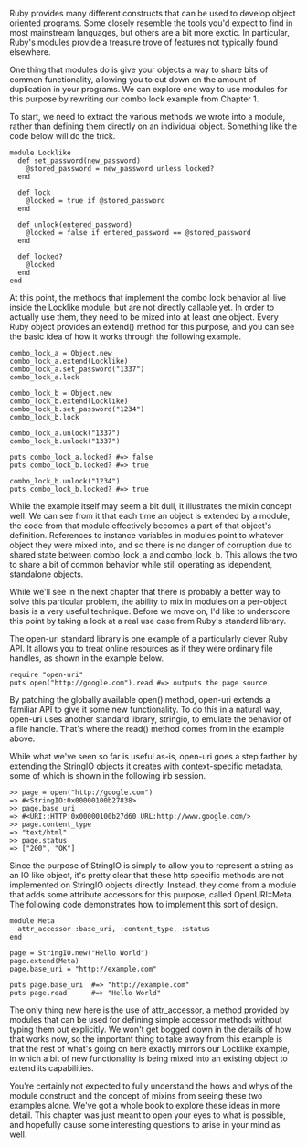 Ruby provides many different constructs that can be used to develop object
oriented programs. Some closely resemble the tools you'd expect to find in most
mainstream languages, but others are a bit more exotic. In particular, Ruby's
modules provide a treasure trove of features not typically found elsewhere.

One thing that modules do is give your objects a way to share bits of common 
functionality, allowing you to cut down on the amount of duplication in your 
programs. We can explore one way to use modules for this purpose by rewriting
our combo lock example from Chapter 1.

To start, we need to extract the various methods we wrote into a module, rather
than defining them directly on an individual object. Something like the code
below will do the trick.

    module Locklike
      def set_password(new_password)
        @stored_password = new_password unless locked?
      end

      def lock
        @locked = true if @stored_password
      end

      def unlock(entered_password)
        @locked = false if entered_password == @stored_password
      end

      def locked?
        @locked
      end
    end

At this point, the methods that implement the combo lock behavior all live
inside the Locklike module, but are not directly callable yet. In order to
actually use them, they need to be mixed into at least one object. Every Ruby object
provides an extend() method for this purpose, and you can see the basic idea of how 
it works through the following example.

    combo_lock_a = Object.new
    combo_lock_a.extend(Locklike)
    combo_lock_a.set_password("1337")
    combo_lock_a.lock

    combo_lock_b = Object.new
    combo_lock_b.extend(Locklike)
    combo_lock_b.set_password("1234")
    combo_lock_b.lock

    combo_lock_a.unlock("1337")
    combo_lock_b.unlock("1337")

    puts combo_lock_a.locked? #=> false
    puts combo_lock_b.locked? #=> true

    combo_lock_b.unlock("1234")
    puts combo_lock_b.locked? #=> true

While the example itself may seem a bit dull, it illustrates the mixin concept
well. We can see from it that each time an object is extended by a module, the
code from that module effectively becomes a part of that object's definition.
References to instance variables in modules point to whatever object they were 
mixed into, and so there is no danger of corruption due to shared state between
combo_lock_a and combo_lock_b. This allows the two to share a bit of common
behavior while still operating as idependent, standalone objects.

While we'll see in the next chapter that there is probably a better way to solve
this particular problem, the ability to mix in modules on a per-object basis is
a very useful technique. Before we move on, I'd like to underscore this point by
taking a look at a real use case from Ruby's standard library.

The open-uri standard library is one example of a particularly clever Ruby API.
It allows you to treat online resources as if they were ordinary file handles,
as shown in the example below.

    require "open-uri"
    puts open("http://google.com").read #=> outputs the page source

By patching the globally available open() method, open-uri extends a familiar
API to give it some new functionality. To do this in a natural way, open-uri
uses another standard library, stringio, to emulate the behavior of a file
handle. That's where the read() method comes from in the example above.

While what we've seen so far is useful as-is, open-uri goes a step farther by
extending the StringIO objects it creates with context-specific metadata,
some of which is shown in the following irb session.

    >> page = open("http://google.com")
    => #<StringIO:0x00000100b27838>
    >> page.base_uri
    => #<URI::HTTP:0x00000100b27d60 URL:http://www.google.com/>
    >> page.content_type
    => "text/html"
    >> page.status
    => ["200", "OK"]

Since the purpose of StringIO is simply to allow you to represent a string as an
IO like object, it's pretty clear that these http specific methods are not
implemented on StringIO objects directly. Instead, they come from a module that
adds some attribute accessors for this purpose, called OpenURI::Meta. The
following code demonstrates how to implement this sort of design.

    module Meta
      attr_accessor :base_uri, :content_type, :status
    end

    page = StringIO.new("Hello World")
    page.extend(Meta)
    page.base_uri = "http://example.com"

    puts page.base_uri  #=> "http://example.com"
    puts page.read      #=> "Hello World"

The only thing new here is the use of attr_accessor, a method provided by
modules that can be used for defining simple accessor methods without typing
them out explicitly. We won't get bogged down in the details of how that works
now, so the important thing to take away from this example is that the rest of
what's going on here exactly mirrors our Locklike example, in which a bit of new
functionality is being mixed into an existing object to extend its capabilities.

You're certainly not expected to fully understand the hows and whys of the
module construct and the concept of mixins from seeing these two examples alone. 
We've got a whole book to explore these ideas in more detail. This chapter was 
just meant to open your eyes to what is possible, and hopefully cause some interesting
questions to arise in your mind as well.
